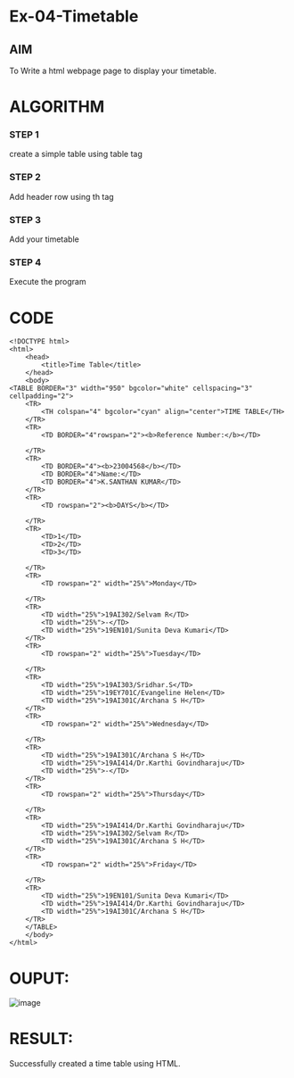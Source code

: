 # Ex-04-Timetable
## AIM
To Write a html webpage page to display your timetable.

# ALGORITHM
### STEP 1
create a simple table using table tag
### STEP 2
Add header row using th tag
### STEP 3
Add your timetable
### STEP 4
Execute the program

# CODE
```
<!DOCTYPE html>
<html>
    <head>
        <title>Time Table</title>
    </head>
    <body>
<TABLE BORDER="3" width="950" bgcolor="white" cellspacing="3" cellpadding="2"> 
    <TR> 
        <TH colspan="4" bgcolor="cyan" align="center">TIME TABLE</TH>
    </TR>
    <TR> 
        <TD BORDER="4"rowspan="2"><b>Reference Number:</b></TD>

    </TR>
    <TR>
        <TD BORDER="4"><b>23004568</b></TD>
        <TD BORDER="4">Name:</TD>
        <TD BORDER="4">K.SANTHAN KUMAR</TD>
    </TR>
    <TR> 
        <TD rowspan="2"><b>DAYS</b></TD>

    </TR>
    <TR>
        <TD>1</TD> 
        <TD>2</TD>
        <TD>3</TD>

    </TR>
    <TR> 
        <TD rowspan="2" width="25%">Monday</TD>

    </TR>
    <TR>
        <TD width="25%">19AI302/Selvam R</TD> 
        <TD width="25%">-</TD>
        <TD width="25%">19EN101/Sunita Deva Kumari</TD>
    </TR>
    <TR> 
        <TD rowspan="2" width="25%">Tuesday</TD>

    </TR>
    <TR>
        <TD width="25%">19AI303/Sridhar.S</TD> 
        <TD width="25%">19EY701C/Evangeline Helen</TD>
        <TD width="25%">19AI301C/Archana S H</TD>
    </TR>
    <TR> 
        <TD rowspan="2" width="25%">Wednesday</TD>

    </TR>
    <TR>
        <TD width="25%">19AI301C/Archana S H</TD>
        <TD width="25%">19AI414/Dr.Karthi Govindharaju</TD>
        <TD width="25%">-</TD>
    </TR>
    <TR> 
        <TD rowspan="2" width="25%">Thursday</TD>

    </TR>
    <TR>
        <TD width="25%">19AI414/Dr.Karthi Govindharaju</TD> 
        <TD width="25%">19AI302/Selvam R</TD>
        <TD width="25%">19AI301C/Archana S H</TD>
    </TR>
    <TR> 
        <TD rowspan="2" width="25%">Friday</TD>

    </TR>
    <TR>
        <TD width="25%">19EN101/Sunita Deva Kumari</TD>
        <TD width="25%">19AI414/Dr.Karthi Govindharaju</TD> 
        <TD width="25%">19AI301C/Archana S H</TD>
    </TR>
    </TABLE>
    </body>
</html>
```
# OUPUT:
![image](https://github.com/SANTHAN-2006/ODD2023-WT-Ex-03-Timetable/assets/80164014/d6050b6d-b60a-47cf-86c1-997b1d9a683c)
# RESULT:
Successfully created a time table using HTML.
